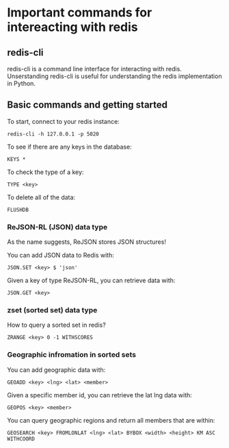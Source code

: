 # Important commands for intereacting with redis

## redis-cli

redis-cli is a command line interface for interacting with redis. Unserstanding redis-cli is useful for understanding the redis implementation in Python.

## Basic commands and getting started

To start, connect to your redis instance:

`redis-cli -h 127.0.0.1 -p 5020`

To see if there are any keys in the database:

`KEYS *`

To check the type of a key:

`TYPE <key>`

To delete all of the data:

`FLUSHDB`

### ReJSON-RL (JSON) data type

As the name suggests, ReJSON stores JSON structures! 

You can add JSON data to Redis with:

`JSON.SET <key> $ 'json'`

Given a key of type ReJSON-RL, you can retrieve data with:

`JSON.GET <key>`


### zset (sorted set) data type

How to query a sorted set in redis?

`ZRANGE <key> 0 -1 WITHSCORES`

### Geographic infromation in sorted sets

You can add geographic data with:

`GEOADD <key> <lng> <lat> <member>`

Given a specific member id, you can retrieve the lat lng data with:

`GEOPOS <key> <member>`

You can query geographic regions and return all members that are within:

`GEOSEARCH <key> FROMLONLAT <lng> <lat> BYBOX <width> <height> KM ASC WITHCOORD`


